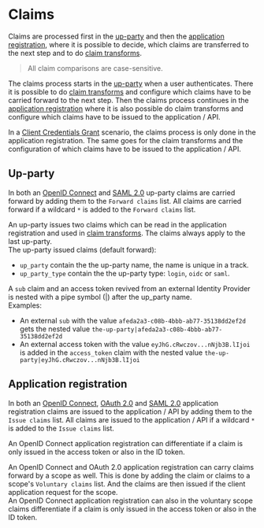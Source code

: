 # Claims

Claims are processed first in the [up-party](#up-party) and then the [application registration](#application-registration), where it is possible to decide, which claims are transferred to the next step and to do [claim transforms](claim-transform.md).

> All claim comparisons are case-sensitive.

The claims process starts in the [up-party](parties.md#up-party) when a user authenticates. There it is possible to do [claim transforms](claim-transform.md) and configure which claims have to be carried forward to the next step.
Then the claims process continues in the [application registration](parties.md#application-registration) where it is also possible do claim transforms and configure which claims have to be issued to the application / API.

In a [Client Credentials Grant](app-reg-oauth-2.0.md#client-credentials-grant) scenario, the claims process is only done in the application registration. The same goes for the claim transforms and the configuration of which claims have to be issued to the application / API.

## Up-party
In both an [OpenID Connect](up-party-oidc.md) and [SAML 2.0](up-party-saml-2.0.md) up-party claims are carried forward by adding them to the `Forward claims` list. All claims are carried forward if a wildcard `*` is added to the `Forward claims` list.

An up-party issues two claims which can be read in the application registration and used in [claim transforms](claim-transform.md). The claims always apply to the last up-party.  
The up-party issued claims (default forward):

- `up_party` contain the the up-party name, the name is unique in a track.
- `up_party_type` contain the the up-party type: `login`, `oidc` or `saml`.

A `sub` claim and an access token revived from an external Identity Provider is nested with a pipe symbol (|) after the up_party name.  
Examples: 

 - An external `sub` with the value `afeda2a3-c08b-4bbb-ab77-35138dd2ef2d` gets the nested value `the-up-party|afeda2a3-c08b-4bbb-ab77-35138dd2ef2d`
 - An external access token with the value `eyJhG.cRwczov...nNjb3B.lIjoi` is added in the `access_token` claim with the nested value `the-up-party|eyJhG.cRwczov...nNjb3B.lIjoi`

## Application registration
In both an [OpenID Connect](app-reg-oidc.md), [OAuth 2.0](app-reg-oauth-2.0.md) and [SAML 2.0](app-reg-saml-2.0.md) application registration claims are issued to the application / API by adding them to the `Issue claims` list. All claims are issued to the application / API if a wildcard `*` is added to the `Issue claims` list.

An OpenID Connect application registration can differentiate if a claim is only issued in the access token or also in the ID token.   


An OpenID Connect and OAuth 2.0 application registration can carry claims forward by a scope as well. This is done by adding the claim or claims to a scope's `Voluntary claims` list. And the claims are then issued if the client application request for the scope.  
An OpenID Connect application registration can also in the voluntary scope claims differentiate if a claim is only issued in the access token or also in the ID token.
